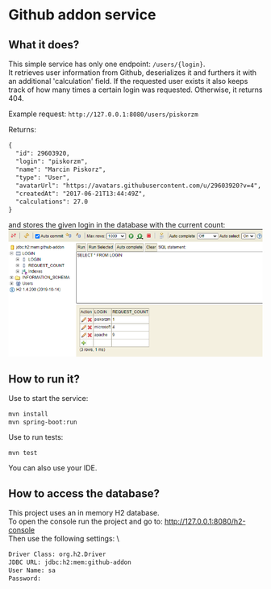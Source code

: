 # Github addon service

## What it does?

This simple service has only one endpoint: ``` /users/{login} ```. \
It retrieves user information from Github, deserializes it and furthers it with an additional 'calculation' field.
If the requested user exists it also keeps track of how many times a certain login was requested. Otherwise, it returns 404.

Example request: ``` http://127.0.0.1:8080/users/piskorzm ```

Returns:
```
{
  "id": 29603920,
  "login": "piskorzm",
  "name": "Marcin Piskorz",
  "type": "User",
  "avatarUrl": "https://avatars.githubusercontent.com/u/29603920?v=4",
  "createdAt": "2017-06-21T13:44:49Z",
  "calculations": 27.0
}
```

and stores the given login in the database with the current count: \
![h2-db](screenshots/h2-db.png)

## How to run it?

Use to start the service:
```
mvn install
mvn spring-boot:run
```

Use to run tests:
```
mvn test
```

You can also use your IDE.

## How to access the database?

This project uses an in memory H2 database. \
To open the console run the project and go to: http://127.0.0.1:8080/h2-console \
Then use the following settings: \

```
Driver Class: org.h2.Driver
JDBC URL: jdbc:h2:mem:github-addon
User Name: sa
Password: 
```
